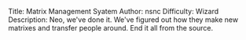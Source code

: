 Title: Matrix Management Syatem
Author: nsnc
Difficulty: Wizard
Description: Neo, we've done it. We've figured out how they make new matrixes and transfer people around. End it all from the source.
